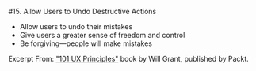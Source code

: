 #15. Allow Users to Undo Destructive Actions
-  Allow users to undo their mistakes
-  Give users a greater sense of freedom and control
-  Be forgiving—people will make mistakes

Excerpt From: ["101 UX Principles"](https://www.packtpub.com/web-development/101-ux-principles) book by Will Grant, published by Packt.
